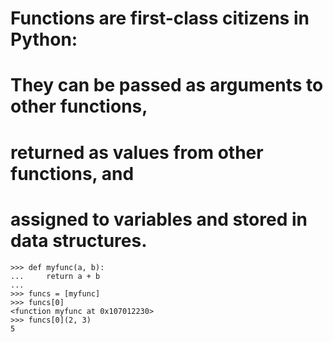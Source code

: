 # Functions are first-class citizens in Python:

# They can be passed as arguments to other functions,
# returned as values from other functions, and
# assigned to variables and stored in data structures.

```
>>> def myfunc(a, b):
...     return a + b
...
>>> funcs = [myfunc]
>>> funcs[0]
<function myfunc at 0x107012230>
>>> funcs[0](2, 3)
5
```
